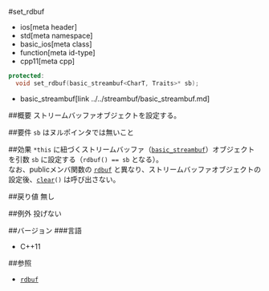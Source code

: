 #set_rdbuf
* ios[meta header]
* std[meta namespace]
* basic_ios[meta class]
* function[meta id-type]
* cpp11[meta cpp]

```cpp
protected:
  void set_rdbuf(basic_streambuf<CharT, Traits>* sb);
```
* basic_streambuf[link ../../streambuf/basic_streambuf.md]


##概要
ストリームバッファオブジェクトを設定する。


##要件
`sb` はヌルポインタでは無いこと


##効果
`*this` に紐づくストリームバッファ（[`basic_streambuf`](../../streambuf/basic_streambuf.md)）オブジェクトを引数 `sb` に設定する（`rdbuf() == sb` となる）。  
なお、publicメンバ関数の [`rdbuf`](rdbuf.md) と異なり、ストリームバッファオブジェクトの設定後、[`clear`](clear.md)`()` は呼び出さない。


##戻り値
無し


##例外
投げない


##バージョン
###言語
- C++11


##参照
- [`rdbuf`](rdbuf.md)

